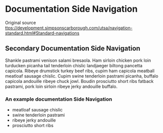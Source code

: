 # Documentation Side Navigation
Original source [ttps://development.simpsonscarborough.com/utsa/navigation-standard.html#Standard-navigations](ttps://development.simpsonscarborough.com/utsa/navigation-standard.html#Standard-navigations)

## Secondary Documentation Side Navigation
Shankle pastrami venison salami bresaola. Ham sirloin chicken pork loin turducken picanha tail tenderloin chislic landjaeger biltong pancetta capicola. Ribeye drumstick turkey beef ribs, cupim ham capicola meatball meatloaf sausage chislic. Cupim swine tenderloin pastrami picanha, buffalo capicola andouille ribeye chuck jowl. Boudin prosciutto short ribs fatback pastrami, pork loin sirloin ribeye jerky andouille buffalo.

### An example documentation Side Navigation

- meatloaf sausage chislic
- swine tenderloin pastrami
- ribeye jerky andouille
- prosciutto short ribs
